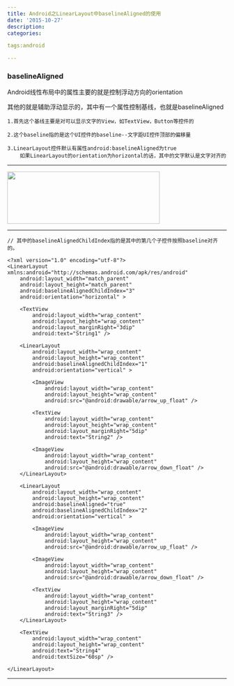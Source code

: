 ```yaml
---
title: Android之LinearLayout中baselineAligned的使用
date: '2015-10-27'
description:
categories:

tags:android

---
```


>

### baselineAligned

>

Android线性布局中的属性主要的就是控制浮动方向的orientation

>

其他的就是辅助浮动显示的，其中有一个属性控制基线，也就是baselineAligned

>

	1.首先这个基线主要是对可以显示文字的View，如TextView，Button等控件的

	2.这个baseline指的是这个UI控件的baseline--文字距UI控件顶部的偏移量

	3.LinearLayout控件默认有属性android:baselineAligned为true
		如果LinearLayout的orientation为horizontal的话，其中的文字默认是文字对齐的

>

---

>

<img src="{{urls.media}}/Android之LinearLayout中baselineAligned的使用/1.png" alt="" width="350" height="120" >

>

---

	// 其中的baselineAlignedChildIndex指的是其中的第几个子控件按照baseline对齐的。

	<?xml version="1.0" encoding="utf-8"?>
	<LinearLayout xmlns:android="http://schemas.android.com/apk/res/android"
		android:layout_width="match_parent"
		android:layout_height="match_parent"
		android:baselineAlignedChildIndex="3"
		android:orientation="horizontal" >

		<TextView
			android:layout_width="wrap_content"
			android:layout_height="wrap_content"
			android:layout_marginRight="3dip"
			android:text="String1" />

		<LinearLayout
			android:layout_width="wrap_content"
			android:layout_height="wrap_content"
			android:baselineAlignedChildIndex="1"
			android:orientation="vertical" >

			<ImageView
				android:layout_width="wrap_content"
				android:layout_height="wrap_content"
				android:src="@android:drawable/arrow_up_float" />

			<TextView
				android:layout_width="wrap_content"
				android:layout_height="wrap_content"
				android:layout_marginRight="5dip"
				android:text="String2" />

			<ImageView
				android:layout_width="wrap_content"
				android:layout_height="wrap_content"
				android:src="@android:drawable/arrow_down_float" />
		</LinearLayout>

		<LinearLayout
			android:layout_width="wrap_content"
			android:layout_height="wrap_content"
			android:baselineAligned="true"
			android:baselineAlignedChildIndex="2"
			android:orientation="vertical" >

			<ImageView
				android:layout_width="wrap_content"
				android:layout_height="wrap_content"
				android:src="@android:drawable/arrow_up_float" />

			<ImageView
				android:layout_width="wrap_content"
				android:layout_height="wrap_content"
				android:src="@android:drawable/arrow_down_float" />

			<TextView
				android:layout_width="wrap_content"
				android:layout_height="wrap_content"
				android:layout_marginRight="5dip"
				android:text="String3" />
		</LinearLayout>

		<TextView
			android:layout_width="wrap_content"
			android:layout_height="wrap_content"
			android:text="String4"
			android:textSize="60sp" />

	</LinearLayout>

---


